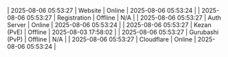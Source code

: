 | 2025-08-06 05:53:27 | Website | Online | 2025-08-06 05:53:24 |
| 2025-08-06 05:53:27 | Registration | Offline | N/A |
| 2025-08-06 05:53:27 | Auth Server | Online | 2025-08-06 05:53:24 |
| 2025-08-06 05:53:27 | Kezan (PvE) | Offline | 2025-08-03 17:58:02 |
| 2025-08-06 05:53:27 | Gurubashi (PvP) | Offline | N/A |
| 2025-08-06 05:53:27 | Cloudflare | Online | 2025-08-06 05:53:24 |
